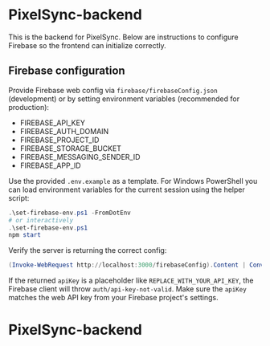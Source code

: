 # PixelSync-backend

This is the backend for PixelSync. Below are instructions to configure Firebase so the frontend can initialize correctly.

## Firebase configuration

Provide Firebase web config via `firebase/firebaseConfig.json` (development) or by setting environment variables (recommended for production):

- FIREBASE_API_KEY
- FIREBASE_AUTH_DOMAIN
- FIREBASE_PROJECT_ID
- FIREBASE_STORAGE_BUCKET
- FIREBASE_MESSAGING_SENDER_ID
- FIREBASE_APP_ID

Use the provided `.env.example` as a template. For Windows PowerShell you can load environment variables for the current session using the helper script:

```powershell
.\set-firebase-env.ps1 -FromDotEnv
# or interactively
.\set-firebase-env.ps1
npm start
```

Verify the server is returning the correct config:

```powershell
(Invoke-WebRequest http://localhost:3000/firebaseConfig).Content | ConvertFrom-Json
```

If the returned `apiKey` is a placeholder like `REPLACE_WITH_YOUR_API_KEY`, the Firebase client will throw `auth/api-key-not-valid`. Make sure the `apiKey` matches the web API key from your Firebase project's settings.
# PixelSync-backend